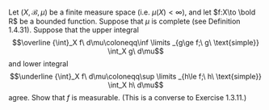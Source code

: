 Let $(X,\mathcal{B},\mu)$ be a finite measure space (i.e. $\mu(X)<\infty$), and let $f:X\to \bold R$ be a bounded function. Suppose that $\mu$ is complete (see Definition 1.4.31). Suppose that the upper integral
$$\overline {\int}_X f\ d\mu\coloneqq\inf \limits _{g\ge f;\ g\ \text{simple}} \int_X g\ d\mu$$
and lower integral
$$\underline {\int}_X f\ d\mu\coloneqq\sup \limits _{h\le f;\ h\ \text{simple}} \int_X h\ d\mu$$
agree. Show that $f$ is measurable. (This is a converse to Exercise 1.3.11.)